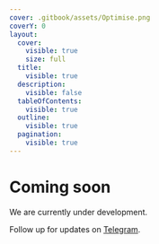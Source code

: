 ```yaml
---
cover: .gitbook/assets/Optimise.png
coverY: 0
layout:
  cover:
    visible: true
    size: full
  title:
    visible: true
  description:
    visible: false
  tableOfContents:
    visible: true
  outline:
    visible: true
  pagination:
    visible: true
---
```


# Coming soon

We are currently under development.

Follow up for updates on [Telegram](https://t.me/inostocks\_org/).
